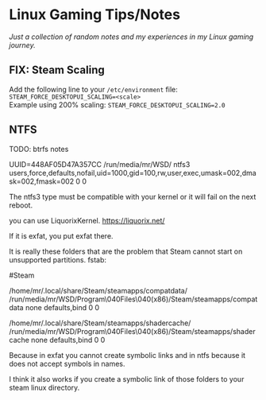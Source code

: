 # Linux Gaming Tips/Notes <WORK IN PROGRESS>
*Just a collection of random notes and my experiences in my Linux gaming journey.*

## FIX: Steam Scaling
Add the following line to your `/etc/environment` file: `STEAM_FORCE_DESKTOPUI_SCALING=<scale>`   
Example using 200% scaling: `STEAM_FORCE_DESKTOPUI_SCALING=2.0`

## NTFS
TODO: btrfs notes

UUID=448AF05D47A357CC /run/media/mr/WSD/ ntfs3 users,force,defaults,nofail,uid=1000,gid=100,rw,user,exec,umask=002,dmask=002,fmask=002 0 0

The ntfs3 type must be compatible with your kernel or it will fail on the next reboot.

you can use LiquorixKernel. https://liquorix.net/

If it is exfat, you put exfat there.

It is really these folders that are the problem that Steam cannot start on unsupported partitions. fstab:

#Steam

/home/mr/.local/share/Steam/steamapps/compatdata/ /run/media/mr/WSD/Program\040Files\040(x86)/Steam/steamapps/compatdata none defaults,bind 0 0

/home/mr/.local/share/Steam/steamapps/shadercache/ /run/media/mr/WSD/Program\040Files\040(x86)/Steam/steamapps/shadercache none defaults,bind 0 0

Because in exfat you cannot create symbolic links and in ntfs because it does not accept symbols in names.

I think it also works if you create a symbolic link of those folders to your steam linux directory.
